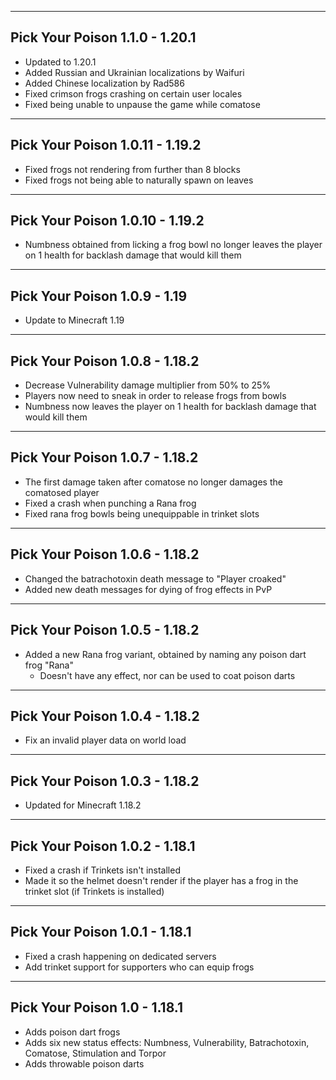 ------------------------------------------------------
Pick Your Poison 1.1.0 - 1.20.1
------------------------------------------------------
- Updated to 1.20.1
- Added Russian and Ukrainian localizations by Waifuri
- Added Chinese localization by Rad586
- Fixed crimson frogs crashing on certain user locales
- Fixed being unable to unpause the game while comatose

------------------------------------------------------
Pick Your Poison 1.0.11 - 1.19.2
------------------------------------------------------
- Fixed frogs not rendering from further than 8 blocks
- Fixed frogs not being able to naturally spawn on leaves

------------------------------------------------------
Pick Your Poison 1.0.10 - 1.19.2
------------------------------------------------------
- Numbness obtained from licking a frog bowl no longer leaves the player on 1 health for backlash damage that would kill them

------------------------------------------------------
Pick Your Poison 1.0.9 - 1.19
------------------------------------------------------
- Update to Minecraft 1.19

------------------------------------------------------
Pick Your Poison 1.0.8 - 1.18.2
------------------------------------------------------
- Decrease Vulnerability damage multiplier from 50% to 25%
- Players now need to sneak in order to release frogs from bowls
- Numbness now leaves the player on 1 health for backlash damage that would kill them

------------------------------------------------------
Pick Your Poison 1.0.7 - 1.18.2
------------------------------------------------------
- The first damage taken after comatose no longer damages the comatosed player
- Fixed a crash when punching a Rana frog
- Fixed rana frog bowls being unequippable in trinket slots

------------------------------------------------------
Pick Your Poison 1.0.6 - 1.18.2
------------------------------------------------------
- Changed the batrachotoxin death message to "Player croaked"
- Added new death messages for dying of frog effects in PvP

------------------------------------------------------
Pick Your Poison 1.0.5 - 1.18.2
------------------------------------------------------
- Added a new Rana frog variant, obtained by naming any poison dart frog "Rana"
  - Doesn't have any effect, nor can be used to coat poison darts

------------------------------------------------------
Pick Your Poison 1.0.4 - 1.18.2
------------------------------------------------------
- Fix an invalid player data on world load

------------------------------------------------------
Pick Your Poison 1.0.3 - 1.18.2
------------------------------------------------------
- Updated for Minecraft 1.18.2

------------------------------------------------------
Pick Your Poison 1.0.2 - 1.18.1
------------------------------------------------------
- Fixed a crash if Trinkets isn't installed
- Made it so the helmet doesn't render if the player has a frog in the trinket slot (if Trinkets is installed)

------------------------------------------------------
Pick Your Poison 1.0.1 - 1.18.1
------------------------------------------------------
- Fixed a crash happening on dedicated servers
- Add trinket support for supporters who can equip frogs

------------------------------------------------------
Pick Your Poison 1.0 - 1.18.1
------------------------------------------------------
- Adds poison dart frogs
- Adds six new status effects: Numbness, Vulnerability, Batrachotoxin, Comatose, Stimulation and Torpor
- Adds throwable poison darts
